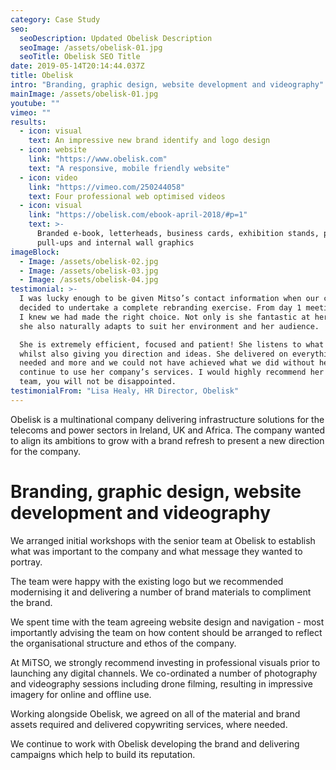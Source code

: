 ```yaml
---
category: Case Study
seo:
  seoDescription: Updated Obelisk Description
  seoImage: /assets/obelisk-01.jpg
  seoTitle: Obelisk SEO Title
date: 2019-05-14T20:14:44.037Z
title: Obelisk
intro: "Branding, graphic design, website development and videography"
mainImage: /assets/obelisk-01.jpg
youtube: ""
vimeo: ""
results:
  - icon: visual
    text: An impressive new brand identify and logo design
  - icon: website
    link: "https://www.obelisk.com"
    text: "A responsive, mobile friendly website"
  - icon: video
    link: "https://vimeo.com/250244058"
    text: Four professional web optimised videos
  - icon: visual
    link: "https://obelisk.com/ebook-april-2018/#p=1"
    text: >-
      Branded e-book, letterheads, business cards, exhibition stands, posters,
      pull-ups and internal wall graphics
imageBlock:
  - Image: /assets/obelisk-02.jpg
  - Image: /assets/obelisk-03.jpg
  - Image: /assets/obelisk-04.jpg
testimonial: >-
  I was lucky enough to be given Mitso’s contact information when our company
  decided to undertake a complete rebranding exercise. From day 1 meeting Maeve
  I knew we had made the right choice. Not only is she fantastic at her job but
  she also naturally adapts to suit her environment and her audience. 

  She is extremely efficient, focused and patient! She listens to what you need
  whilst also giving you direction and ideas. She delivered on everything we
  needed and more and we could not have achieved what we did without her. We
  continue to use her company’s services. I would highly recommend her and her
  team, you will not be disappointed.
testimonialFrom: "Lisa Healy, HR Director, Obelisk"
---
```


Obelisk is a multinational company delivering infrastructure solutions for the telecoms and power sectors in Ireland, UK and Africa. The company wanted to align its ambitions to grow with a brand refresh to present a new direction for the company.

# Branding, graphic design, website development and videography

We arranged initial workshops with the senior team at Obelisk to establish what was important to the company and what message they wanted to portray.

The team were happy with the existing logo but we recommended modernising it and delivering a number of brand materials to compliment the brand.

We spent time with the team agreeing website design and navigation - most importantly advising the team on how content should be arranged to reflect the organisational structure and ethos of the company.

At MiTSO, we strongly recommend investing in professional visuals prior to launching any digital channels. We co-ordinated a number of photography and videography sessions including drone filming, resulting in impressive imagery for online and offline use.

Working alongside Obelisk, we agreed on all of the material and brand assets required and delivered copywriting services, where needed.

We continue to work with Obelisk developing the brand and delivering campaigns which help to build its reputation.
